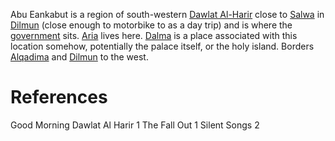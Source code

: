 Abu Eankabut is a region of south-western [Dawlat Al-Harir](../Dawlat%20Al-Harir.md) close to [Salwa](../Salwa.md) in [Dilmun](Dilmun.md) (close enough to motorbike to as a day trip) and is where the [government](../../Person/Groups/Council.md) sits. [Aria](../../Person/Aria.md) lives here.
[Dalma](Dalma) is a place associated with this location somehow, potentially the palace itself, or the holy island.
Borders [Alqadima](Alqadima.md) and [Dilmun](Dilmun.md) to the west.
# References
Good Morning Dawlat Al Harir 1
The Fall Out 1
Silent Songs 2